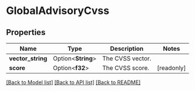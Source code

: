 # GlobalAdvisoryCvss

## Properties

Name | Type | Description | Notes
------------ | ------------- | ------------- | -------------
**vector_string** | Option<**String**> | The CVSS vector. | 
**score** | Option<**f32**> | The CVSS score. | [readonly]

[[Back to Model list]](../README.md#documentation-for-models) [[Back to API list]](../README.md#documentation-for-api-endpoints) [[Back to README]](../README.md)


